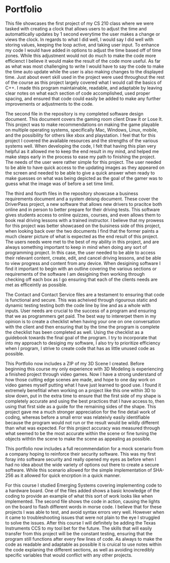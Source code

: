 # Portfolio
This file showcases the first project of my CS 210 class where we were tasked with creating a clock that allows users to 
adjust the time and automattically updates by 1 second everytime the user makes a change or views the clock. In regards to 
what I did well, I would say I did well with storing values, keeping the loop active, and taking user input. To enhance my 
code I would have added in options to adjust the time based off of time zones. While this adjustment would not do much 
to make the code more efficienct I believe it would make the result of the code more useful. As far as what was most 
challenging to write I would have to say the code to make the time auto update while the user is also making changes to the 
displayed time. Just about evert skill used in the project were used throughout the rest of the course as this project largely
covered what I would call the basics of C++. I made this program maintainable, readable, and adaptable by leaving clear notes 
on what each section of code accomplished, used proper spacing, and ensured that code could easily be added to make any 
further improvements or adjustments to the code. 

The second file in the repository is my completed software design document. This document covers the gaming room client Draw It or Lose It. This project was to make recommendations on making the game playable on multiple operating systems, specifically Mac, Windows, Linux, mobile, and the possibility for others like xbox and playstation. I feel that for this project I covered the available resources and the strengths of the various systems well. When developing the code, I felt that having this plan very helpful as it allowed me to keep the end result in my mind, and helped me make steps early in the process to ease my path to finishing the project. The needs of the user were rather simple for this project. The user needed to be able to have quick access to the updating images as they appeared on the screen and needed to be able to give a quick answer when ready to make guesses on what was being depicted as the goal of the gamer was to guess what the image was of before a set time limit. 

The third and fourth files in the repository showcase a business requirements document and a system deisng document. These cover the DriverPass project, a new software that allows new drivers to pracitce both online and in person to better prepare for their driving tests. This software gives students access to online quizzes, courses, and even allows them to book real driving lessons with a trained instructor. I believe that my prowess for this project was better showcased on the buisiness side of this project, when looking back over the two documents I find that the former paints a much clearer picture of what is expected as the end result of this project. The users needs were met to the best of my ability in this project, and are always something important to keep in mind when doing any sort of programming project. In this case, the user needed to be able to access their relevant content, create, edit, and cancel driving lessons, and be able to view progress and content from any device. When desigining software I find it important to begin with an outline covering the various sections or requirements of the software I am desigining then working through checking off each box as I go ensuring that each of the clients needs are met as efficeintly as possible. 

The Contact and Contact Service files are a testament to ensuring that code is functional and secure. This was acheived through rigourous static and dynamic testing testing both the code line by line and as a whole with inputs. User needs are crucial to the success of a program and ensuring that we as programmers get paid. The best way to intererpet them in my opinion is to create a checklist when having your one on one conversation with the client and then ensuring that by the time the program is complete the checklist has been completed as well. Using the checklist as a guidebook towards the final goal of the program. I try to incorporate that into my approach to desiging my software, I also try to prioritize efficiency when I program, I strive to create code that has as little unused code as possible. 

This Portfolio now includes a ZIP of my 3D Scene I created. Before beginning this course my only experience with 3D Modeling is experiencing a finished project through video games. Now I have a strong understand of how those cutting edge scenes are made, and hope to one day work on video games myself putting what I have just learned to good use. I found it extremely benefitial when working on a project like this one within 3D to slow down, put in the extra time to ensure that the first side of my shape is completely accurate and using the best practices that I have access to, then using that first side as a guide for the remaining sides of the shape. This project gave me a much stronger appreciation for the fine detail work of coding, whereas before a small error was relateivly easily identifiable because the program would not run or the result would be wildly different than what was expected. For this project accuracy was measured through what seemed to be the most accurate within the scene or fine tuning the objects withtin the scene to make the scene as appealing as possible. 

This portfolio now includes a full recommendation for a mock scenario from a company hoping to reinforce their security software. This was my first foray into software security and really opened my eyes as before when I had no idea about the wide variety of options out there to create a secure software. While this scenario allowed for the simple implementation of SHA-256 as it allowed for quick encrption in a quick manner. 

For this course I studied Emerging Systems covering implementing code to a hardware board. One of the files added shows a basic knowledge of the coding to provide an example of what this sort of work looks like when implemented. The second file shows the code in action, causing the lights on the board to flash different words in morse code. I believe that for these projects I was able to test, and avoid syntax errors very well. However when it came to troubleshooting issues that were not plain to the eye I struggled to solve the issues. After this course I will definitely be adding the Texas Instruments CCS to my tool bet for the future. The skills that will easily transfer from this project will be the constant testing, ensuring that the program still functions after every few lines of code. As always to make the code as readable and adaptable as possible it is cruical to use notes within the code explaning the different sections, as well as avoiding incredibly specific variables that would conflict with any other projects. 
